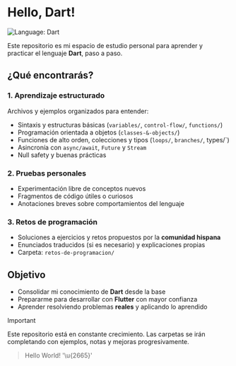 # Hello, Dart! 

![Language: Dart](https://img.shields.io/badge/language-Dart-blue?logo=dart&logoColor=white)

Este repositorio es mi espacio de estudio personal para aprender y practicar el lenguaje **Dart**, paso a paso.

## ¿Qué encontrarás?

### 1. Aprendizaje estructurado

Archivos y ejemplos organizados para entender:
- Sintaxis y estructuras básicas (`variables/`, `control-flow/`, `functions/`)
- Programación orientada a objetos (`classes-&-objects/`)
- Funciones de alto orden, colecciones y tipos (`loops/`, `branches/`, types/`)
- Asincronía con `async/await`, `Future` y `Stream`
- Null safety y buenas prácticas

### 2. Pruebas personales
- Experimentación libre de conceptos nuevos
- Fragmentos de código útiles o curiosos
- Anotaciones breves sobre comportamientos del lenguaje

### 3. Retos de programación
- Soluciones a ejercicios y retos propuestos por la **comunidad hispana**
- Enunciados traducidos (si es necesario) y explicaciones propias
- Carpeta: `retos-de-programacion/`

## Objetivo

- Consolidar mi conocimiento de **Dart** desde la base
- Prepararme para desarrollar con **Flutter** con mayor confianza
- Aprender resolviendo problemas **reales** y aplicando lo aprendido

> [!IMPORTANT]
> Este repositorio está en constante crecimiento. Las carpetas se irán completando con ejemplos, notas y mejoras progresivamente.
> > Hello World! '\u{2665}'
